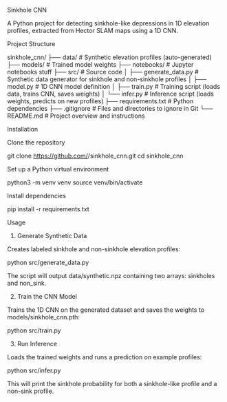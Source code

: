 Sinkhole CNN

A Python project for detecting sinkhole-like depressions in 1D elevation profiles, extracted from Hector SLAM maps using a 1D CNN.

Project Structure

sinkhole_cnn/
├── data/              # Synthetic elevation profiles (auto-generated)
├── models/            # Trained model weights
├── notebooks/         # Jupyter notebooks stuff
├── src/               # Source code
│   ├── generate_data.py  # Synthetic data generator for sinkhole and non-sinkhole profiles
│   ├── model.py          # 1D CNN model definition
│   ├── train.py          # Training script (loads data, trains CNN, saves weights)
│   └── infer.py          # Inference script (loads weights, predicts on new profiles)
├── requirements.txt   # Python dependencies
├── .gitignore         # Files and directories to ignore in Git
└── README.md          # Project overview and instructions

Installation

Clone the repository

git clone https://github.com/<your-username>/sinkhole_cnn.git
cd sinkhole_cnn

Set up a Python virtual environment

python3 -m venv venv
source venv/bin/activate

Install dependencies

pip install -r requirements.txt

Usage

1. Generate Synthetic Data

Creates labeled sinkhole and non-sinkhole elevation profiles:

python src/generate_data.py

The script will output data/synthetic.npz containing two arrays: sinkholes and non_sink.

2. Train the CNN Model

Trains the 1D CNN on the generated dataset and saves the weights to models/sinkhole_cnn.pth:

python src/train.py

3. Run Inference

Loads the trained weights and runs a prediction on example profiles:

python src/infer.py

This will print the sinkhole probability for both a sinkhole-like profile and a non-sink profile.